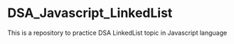 # DSA_Javascript_LinkedList

This is a repository to practice DSA LinkedList topic in Javascript language
